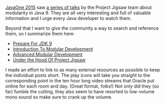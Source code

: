 [JavaOne 2015](https://community.oracle.com/community/java/javaone) saw [a series of talks](http://openjdk.java.net/projects/jigsaw/j1/) by the Project Jigsaw team about modularity in Java 9.
They are all very interesting and full of valuable information and I urge every Java developer to watch them.

Beyond that I want to give the community a way to search and reference them, so I summarize them here:

* [Prepare For JDK 9](javaone-2015-prepare-for-jdk-9)
* [Introduction To Modular Development](javaone-2015-introduction-to-modular-development)
* [Advanced Modular Development](javaone-2015-advanced-modular-development)
* [Under the Hood Of Project Jigsaw](javaone-2015-under-the-hood-of-project-jigsaw)

I made an effort to link to as many external resources as possible to keep the individual posts short.
The play icons will take you straight to the corresponding point in the ten hour long video streams that Oracle put online for each room and day.
(Great format, folks!)
Not only did they (so far) fumble the cutting, they also seem to have resorted to low-volume mono sound so make sure to crank up the volume.

